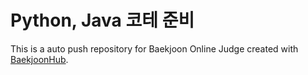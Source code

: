 # Python, Java 코테 준비
This is a auto push repository for Baekjoon Online Judge created with [BaekjoonHub](https://github.com/BaekjoonHub/BaekjoonHub).
